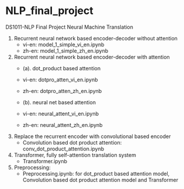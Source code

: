 # NLP_final_project

DS1011-NLP Final Project Neural Machine Translation

1. Recurrent neural network based encoder-decoder without attention
   - vi-en: model_1_simple_vi_en.ipynb
   - zh-en: model_1_simple_zh_en.ipynb
2. Recurrent neural network based encoder-decoder with attention
   - (a). dot_product based attention
    - vi-en: dotpro_atten_vi_en.ipynb
    - zh-en: dotpro_atten_zh_en.ipynb
    
   - (b). neural net based attention
    - vi-en: neural_attent_vi_en.ipynb
    - zh-en: neural_attent_zh_en.ipynb
3. Replace the recurrent encoder with  convolutional  based encoder
   - Convolution based dot product attention: conv_dot_product_attention.ipynb
4. Transformer, fully self-attention translation system
   - Transformer.ipynb
5. Preprocessing:
   - Preprocessing.ipynb: for dot_product based attention model, Convolution based dot product attention model and Transformer
